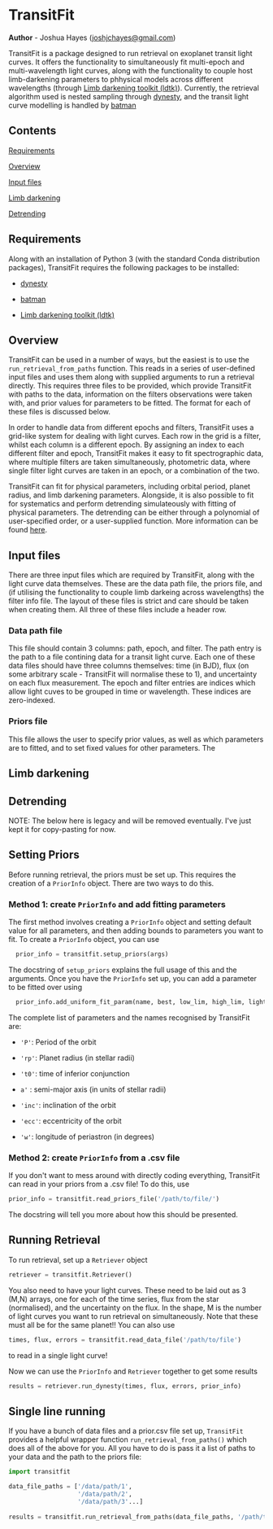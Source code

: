 
# TransitFit

**Author** - Joshua Hayes (joshjchayes@gmail.com)

TransitFit is a package designed to run retrieval on exoplanet transit light curves. It offers the functionality to simultaneously fit multi-epoch and multi-wavelength light curves, along with the functionality to couple host limb-darkening parameters to phhysical models across different wavelengths (through [Limb darkening toolkit (ldtk)](https://github.com/hpparvi/ldtk)). Currently, the retrieval algorithm used is nested sampling through [dynesty](https://dynesty.readthedocs.io/en/latest/index.html), and the transit light curve modelling is handled by [batman](https://www.cfa.harvard.edu/~lkreidberg/batman/index.html)

## Contents

[Requirements](#requirements)

[Overview](#overview)

[Input files](#inputs)

[Limb darkening](#limb_darkening)

[Detrending](#detrending)

<a name="requirements"></a>
## Requirements
Along with an installation of Python 3 (with the standard Conda distribution packages), TransitFit requires the following packages to be installed:

- [dynesty](https://dynesty.readthedocs.io/en/latest/index.html)

- [batman](https://www.cfa.harvard.edu/~lkreidberg/batman/index.html)

- [Limb darkening toolkit (ldtk)](https://github.com/hpparvi/ldtk)

<a name="overview"></a>
## Overview
TransitFit can be used in a number of ways, but the easiest is to use the ``run_retrieval_from_paths`` function. This reads in a series of user-defined input files and uses them along with supplied arguments to run a retrieval directly. This requires three files to be provided, which provide TransitFit with paths to the data, information on the filters observations were taken with, and prior values for parameters to be fitted. The format for each of these files is discussed below. 

In order to handle data from different epochs and filters, TransitFit uses a grid-like system for dealing with light curves. Each row in the grid is a filter, whilst each column is a different epoch. By assigning an index to each different filter and epoch, TransitFit makes it easy to fit spectrographic data, where multiple filters are taken simultaneously, photometric data, where single filter light curves are taken in an epoch, or a combination of the two. 

TransitFit can fit for physical parameters, including orbital period, planet radius, and limb darkening parameters. Alongside, it is also possible to fit for systematics and perform detrending simulateously with fitting of physical parameters. The detrending can be either through a polynomial of user-specified order, or a user-supplied function. More information can be found [here](#detrending).

<a name="inputs"></a>
## Input files
There are three input files which are required by TransitFit, along with the light curve data themselves. These are the data path file, the priors file, and (if utilising the functionality to couple limb darkeing across wavelengths) the filter info file. The layout of these files is strict and care should be taken when creating them. All three of these files include a header row. 

### Data path file
This file should contain 3 columns: path, epoch, and filter. The path entry is the path to a file contining data for a transit light curve. Each one of these data files should have three columns themselves: time (in BJD), flux (on some arbitrary scale - TransitFit will normalise these to 1), and uncertainty on each flux measurement. The epoch and filter entries are indices which allow light cuves to be grouped in time or wavelength. These indices are zero-indexed.

### Priors file
This file allows the user to specify prior values, as well as which parameters are to fitted, and to set fixed values for other parameters. The 


<a name="limb_darkening"></a>
## Limb darkening

<a name="detrending"></a>
## Detrending


NOTE: The below here is legacy and will be removed eventually. I've just kept it for copy-pasting for now.

<a name="priors"></a>
## Setting Priors

Before running retrieval, the priors must be set up. This requires the creation of a ``PriorInfo`` object. There are two ways to do this.

### Method 1: create ``PriorInfo`` and add fitting parameters
The first method involves creating a ``PriorInfo`` object and setting default value for all parameters, and then adding bounds to parameters you want to fit. To create a `PriorInfo` object, you can use
```python
  prior_info = transitfit.setup_priors(args)
```
The docstring of ``setup_priors`` explains the full usage of this and the arguments. Once you have the ``PriorInfo`` set up, you can add a parameter to be fitted over using
```python
  prior_info.add_uniform_fit_param(name, best, low_lim, high_lim, light_curve_num=None)
```
The complete list of parameters and the names recognised by TransitFit are:

- ``'P'``: Period of the orbit

- ``'rp'``: Planet radius (in stellar radii)

- ``'t0'``: time of inferior conjunction

- ``a'`` : semi-major axis (in units of stellar radii)

- ``'inc'``: inclination of the orbit

- ``'ecc'``: eccentricity of the orbit

- ``'w'``: longitude of periastron (in degrees)



### Method 2: create ``PriorInfo`` from a .csv file

If you don't want to mess around with directly coding everything, TransitFit can read in your priors from a .csv file! To do this, use
```python
prior_info = transitfit.read_priors_file('/path/to/file/')
```
The docstring will tell you more about how this should be presented.

<a name="retrieval"></a>
## Running Retrieval

To run retrieval, set up a ``Retriever`` object
```python
retriever = transitfit.Retriever()
```
You also need to have your light curves. These need to be laid out as 3 (M,N) arrays, one for each of the time series, flux from the star (normalised), and the uncertainty on the flux. In the shape, M is the number of light curves you want to run retrieval on simultaneously. Note that these must all be for the same planet!! You can also use
```python
times, flux, errors = transitfit.read_data_file('/path/to/file') 
```
to read in a single light curve!

Now we can use the ``PriorInfo`` and ``Retriever`` together to get some results
```python
results = retriever.run_dynesty(times, flux, errors, prior_info)
```

<a name="single_line"></a>
## Single line running
If you have a bunch of data files and a prior.csv file set up, ``TransitFit`` provides a helpful wrapper function ``run_retrieval_from_paths()`` which does all of the above for you. All you have to do is pass it a list of paths to your data and the path to the priors file:

```python
import transitfit

data_file_paths = ['/data/path/1', 
                   '/data/path/2',
                   '/data/path/3'...]
                   
results = transitfit.run_retrieval_from_paths(data_file_paths, '/path/to/prior/file')
```

